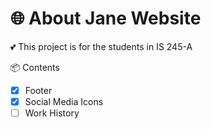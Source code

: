 # 🌐 About Jane Website

💕 This project is for the students in IS 245-A

📦 Contents

- [X] Footer
- [X] Social Media Icons
- [ ] Work History
